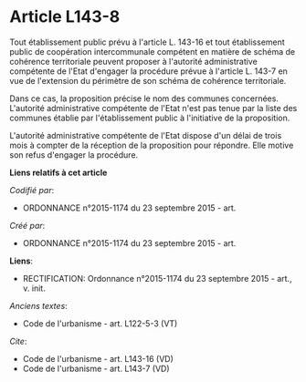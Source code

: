 # Article L143-8

Tout établissement public prévu à l'article L. 143-16 et tout établissement public de coopération intercommunale compétent en
matière de schéma de cohérence territoriale peuvent proposer à l'autorité administrative compétente de l'Etat d'engager la
procédure prévue à l'article L. 143-7 en vue de l'extension du périmètre de son schéma de cohérence territoriale.

Dans ce cas, la proposition précise le nom des communes concernées. L'autorité administrative compétente de l'Etat n'est pas
tenue par la liste des communes établie par l'établissement public à l'initiative de la proposition.

L'autorité administrative compétente de l'Etat dispose d'un délai de trois mois à compter de la réception de la proposition
pour répondre. Elle motive son refus d'engager la procédure.

**Liens relatifs à cet article**

_Codifié par_:

  - ORDONNANCE n°2015-1174 du 23 septembre 2015 - art.

_Créé par_:

  - ORDONNANCE n°2015-1174 du 23 septembre 2015 - art.

**Liens**:

  - RECTIFICATION: Ordonnance n°2015-1174 du 23 septembre 2015 - art., v. init.

_Anciens textes_:

  - Code de l'urbanisme - art. L122-5-3 (VT)

_Cite_:

  - Code de l'urbanisme - art. L143-16 (VD)
  - Code de l'urbanisme - art. L143-7 (VD)
